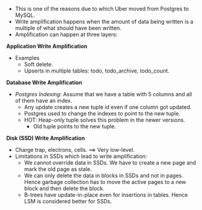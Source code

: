 * This is one of the reasons due to which Uber moved from Postgres to MySQL.
* Write amplification happens when the amount of data being written is a multiple of what should have been written.
* Amplification can happen at three layers:

**Application Write Amplification**
* Examples
    * Soft delete.
    * Upserts in multiple tables: todo, todo_archive, todo_count.

**Database Write Amplification**
* *Postgres Indexing*: Assume that we have a table with 5 columns and all of them have an index.
    * Any update creates a new tuple id even if one column got updated.
    * Postgres used to change the indexes to point to the new tuple.
    * HOT: Heap-only tuple solves this problem in the newer versions.
        * Old tuple points to the new tuple.

**Disk (SSD) Write Amplification**
* Charge trap, electrons, cells. ==> Very low-level.
* Limitations in SSDs which lead to write amplification:
    * We cannot override data in SSDs. We have to create a new page and mark the old page as stale. 
    * We can only delete the data in blocks in SSDs and not in pages. Hence garbage collection has to move the active pages to a new block and then delete the block.
    * B-trees have update-in-place even for insertions in tables. Hence LSM is considered better for SSDs.